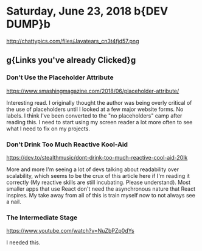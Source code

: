 # Saturday, June 23, 2018 b{DEV DUMP}b

<http://chattypics.com/files/Javatears_cn3t4fjd57.png>

## g{Links you've already Clicked}g

### Don't Use the Placeholder Attribute

<https://www.smashingmagazine.com/2018/06/placeholder-attribute/>

Interesting read. I originally thought the author was being overly critical of the use of placeholders until I looked at a few major website forms. No labels. I think I've been converted to the "no placeholders" camp after reading this. I need to start using my screen reader a lot more often to see what I need to fix on my projects.

### Don't Drink Too Much Reactive Kool-Aid

<https://dev.to/stealthmusic/dont-drink-too-much-reactive-cool-aid-20lk>

More and more I'm seeing a lot of devs talking about readability over scalability, which seems to be the crux of this article here if I'm reading it correctly (My reactive skills are still incubating. Please understand). Most smaller apps that use React don't need the asynchronous nature that React inspires. My take away from all of this is train myself now to not always see a nail.

### The Intermediate Stage

<https://www.youtube.com/watch?v=NuZbPZp0dYs>

I needed this.